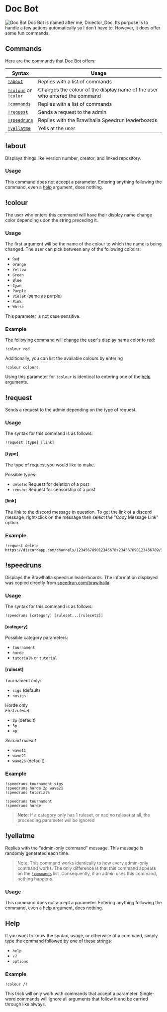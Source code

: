 # Doc Bot
![Doc Bot](https://user-images.githubusercontent.com/66105586/90851498-f0788b80-e342-11ea-8eff-e9847e6e45b2.png)
Doc Bot is named after me, Diriector_Doc. Its purpose is to handle a few actions automatically so I don't have to. However, it does offer some fun commands.

## Commands
Here are the commands that Doc Bot offers:

Syntax | Usage
-------|------
[`!about`](#about) | Replies with a list of commands
[`!colour`](#colour) or<br/>`!color` | Changes the colour of the display name of the user who entered the command
[`!commands`](#commands) | Replies with a list of commands
[`!request`](#request) | Sends a request to the admin
[`!speedruns`](#speedruns) | Replies with the Brawlhalla Speedrun leaderboards
[`!yellatme`](#yellatme) | Yells at the user

## !about
Displays things like version number, creator, and linked repository.

### Usage
This command does not accept a parameter. Entering anything following the command, even a [help](#help) argument, does nothing.

## !colour
The user who enters this command will have their display name change color depending upon the string preceding it.

### Usage
The first argument will be the name of the colour to which the name is being changed. The user can pick between any of the following colours:

* `Red`
* `Orange`
* `Yellow`
* `Green`
* `Blue`
* `Cyan`
* `Purple`
* `Violet` (same as purple)
* `Pink`
* `White`

This parameter is not case sensitive.

### Example
The following command will change the user's display name color to red:

    !colour red

Additionally, you can list the available colours by entering

    !colour colours

Using this parameter for `!colour` is identical to entering one of the [help](#help) arguments.

## !request
Sends a request to the admin depending on the type of request.

### Usage
The syntax for this command is as follows:

    !request [type] [link]

#### [type]
The type of request you would like to make.

Possible types:

* `delete`: Request for deletion of a post
* `censor`: Request for censorship of a post

#### [link]
The link to the discord message in question. To get the link of a discord message, right-click on the message then select the "Copy Message Link" option.

### Example
    !request delete https://discordapp.com/channels/123456789012345678/234567890123456789/345678901234567890

## !speedruns
Displays the Brawlhalla speedrun leaderboards. The information displayed was copied directly from [speedrun.com/brawlhalla](https://speedrun.com/brawlhalla).

### Usage
The syntax for this command is as follows:

    !speedruns [category] [ruleset...[ruleset2]]

#### [category]
Possible category parameters:

* `tournament`
* `horde`
* `tutorial%` or `tutorial`

#### [ruleset]
Tournament only:

* `sigs` (default)
* `nosigs`

Horde only<br/>*First ruleset*

* `2p` (default)
* `3p`
* `4p`

*Second ruleset*

* `wave11`
* `wave21`
* `wave26` (default)

### Example

    !speedruns tournament sigs
    !speedruns horde 2p wave21
    !speedruns tutorial%

    !speedruns tournament
    !speedruns horde

>**Note**: If a category only has 1 ruleset, or nad no ruleset at all, the proceeding parameter will be ignored

## !yellatme
Replies with the "admin-only command" message. This message is randomly generated each time.
>Note: This command works identically to how every admin-only command works. The only difference is that this command appears on the [`!commands`](#commands) list. Consequently, if an admin uses this command, nothing happens.

### Usage
This command does not accept a parameter. Entering anything following the command, even a [help](#help) argument, does nothing.

## Help
If you want to know the syntax, usage, or otherwise of a command, simply type the command followed by one of these strings:

* `help`
* `/?`
* `options`

### Example

    !colour /?

This trick will only work with commands that accept a parameter. Single-word commands will ignore all arguments that follow it and be carried through like always.